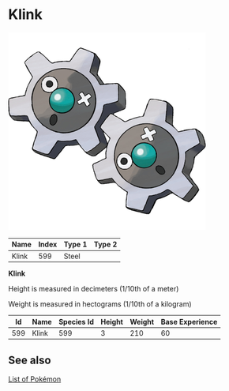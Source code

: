 # Klink


![Klink](images/599.png)

| **Name** | **Index** | **Type 1** | **Type 2** |
|----|----|----|----|
| Klink | 599 | Steel  |  |

**Klink** 


Height is measured in decimeters (1/10th of a meter)

Weight is measured in hectograms (1/10th of a kilogram)

| **Id** | **Name** | **Species Id** | **Height** | **Weight** | **Base Experience** |
|--------|----------|----------------|------------|------------|---------------------|
| 599 | Klink | 599 | 3 | 210 | 60 |


## See also

[List of Pokémon](../pokemon.md)
